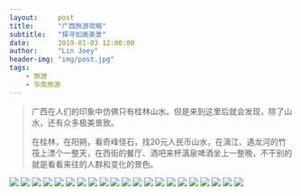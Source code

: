 ```yaml
---
layout:     post
title:      "广西旅游攻略"
subtitle:   "探寻如画美景"
date:       2019-01-03 12:00:00
author:     "Lin Joey"
header-img: "img/post.jpg"
tags:
    - 旅游
    - 华南旅游
---
```

>广西在人们的印象中仿佛只有桂林山水。但是来到这里后就会发现，除了山水，还有众多极美景致。
>
>在桂林，在阳朔，看奇峰怪石，找20元人民币山水，在漓江、遇龙河的竹筏上漂个一整天，在西街的餐厅、酒吧来杯漓泉啤酒坐上一整晚，不干别的就是看看来往的人群和变化的景色。

![](https://linjoey-image.oss-cn-beijing.aliyuncs.com/我是驴友-广西旅游攻略_页面_01.jpg)
![](https://linjoey-image.oss-cn-beijing.aliyuncs.com/我是驴友-广西旅游攻略_页面_02.jpg)
![](https://linjoey-image.oss-cn-beijing.aliyuncs.com/我是驴友-广西旅游攻略_页面_03.jpg)
![](https://linjoey-image.oss-cn-beijing.aliyuncs.com/我是驴友-广西旅游攻略_页面_04.jpg)
![](https://linjoey-image.oss-cn-beijing.aliyuncs.com/我是驴友-广西旅游攻略_页面_05.jpg)
![](https://linjoey-image.oss-cn-beijing.aliyuncs.com/我是驴友-广西旅游攻略_页面_06.jpg)
![](https://linjoey-image.oss-cn-beijing.aliyuncs.com/我是驴友-广西旅游攻略_页面_07.jpg)
![](https://linjoey-image.oss-cn-beijing.aliyuncs.com/我是驴友-广西旅游攻略_页面_08.jpg)
![](https://linjoey-image.oss-cn-beijing.aliyuncs.com/我是驴友-广西旅游攻略_页面_09.jpg)
![](https://linjoey-image.oss-cn-beijing.aliyuncs.com/我是驴友-广西旅游攻略_页面_10.jpg)
![](https://linjoey-image.oss-cn-beijing.aliyuncs.com/我是驴友-广西旅游攻略_页面_11.jpg)
![](https://linjoey-image.oss-cn-beijing.aliyuncs.com/我是驴友-广西旅游攻略_页面_12.jpg)
![](https://linjoey-image.oss-cn-beijing.aliyuncs.com/我是驴友-广西旅游攻略_页面_13.jpg)
![](https://linjoey-image.oss-cn-beijing.aliyuncs.com/我是驴友-广西旅游攻略_页面_14.jpg)
![](https://linjoey-image.oss-cn-beijing.aliyuncs.com/我是驴友-广西旅游攻略_页面_15.jpg)
![](https://linjoey-image.oss-cn-beijing.aliyuncs.com/我是驴友-广西旅游攻略_页面_16.jpg)
![](https://linjoey-image.oss-cn-beijing.aliyuncs.com/我是驴友-广西旅游攻略_页面_17.jpg)
![](https://linjoey-image.oss-cn-beijing.aliyuncs.com/我是驴友-广西旅游攻略_页面_18.jpg)
![](https://linjoey-image.oss-cn-beijing.aliyuncs.com/我是驴友-广西旅游攻略_页面_19.jpg)
![](https://linjoey-image.oss-cn-beijing.aliyuncs.com/我是驴友-广西旅游攻略_页面_20.jpg)
![](https://linjoey-image.oss-cn-beijing.aliyuncs.com/我是驴友-广西旅游攻略_页面_21.jpg)
